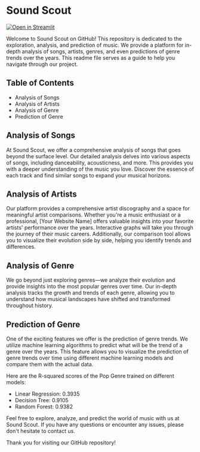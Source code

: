 # Sound Scout
[![Open in Streamlit][share_badge]][share_link]

[share_badge]: https://static.streamlit.io/badges/streamlit_badge_black_white.svg
[share_link]: https://sound-scout.streamlit.app

Welcome to Sound Scout on GitHub! This repository is dedicated to the exploration, analysis, and prediction of music. We provide a platform for in-depth analysis of songs, artists, genres, and even predictions of genre trends over the years. This readme file serves as a guide to help you navigate through our project.

## Table of Contents
- Analysis of Songs
- Analysis of Artists
- Analysis of Genre
- Prediction of Genre

## Analysis of Songs
At Sound Scout, we offer a comprehensive analysis of songs that goes beyond the surface level. Our detailed analysis delves into various aspects of songs, including danceability, acousticness, and more. This provides you with a deeper understanding of the music you love. Discover the essence of each track and find similar songs to expand your musical horizons.

## Analysis of Artists
Our platform provides a comprehensive artist discography and a space for meaningful artist comparisons. Whether you're a music enthusiast or a professional, [Your Website Name] offers valuable insights into your favorite artists' performance over the years. Interactive graphs will take you through the journey of their music careers. Additionally, our comparison tool allows you to visualize their evolution side by side, helping you identify trends and differences.

## Analysis of Genre
We go beyond just exploring genres—we analyze their evolution and provide insights into the most popular genres over time. Our in-depth analysis tracks the growth and trends of each genre, allowing you to understand how musical landscapes have shifted and transformed throughout history.

## Prediction of Genre
One of the exciting features we offer is the prediction of genre trends. We utilize machine learning algorithms to predict what will be the trend of a genre over the years. This feature allows you to visualize the prediction of genre trends over time using different machine learning models and compare them with the actual data.

Here are the R-squared scores of the Pop Genre trained on different models:

- Linear Regression: 0.3935
- Decision Tree: 0.9105
- Random Forest: 0.9382

Feel free to explore, analyze, and predict the world of music with us at Sound Scout. If you have any questions or encounter any issues, please don't hesitate to contact us.

Thank you for visiting our GitHub repository!

